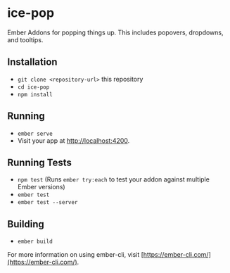 # ice-pop

Ember Addons for popping things up. This includes popovers, dropdowns, and tooltips.

## Installation

* `git clone <repository-url>` this repository
* `cd ice-pop`
* `npm install`

## Running

* `ember serve`
* Visit your app at [http://localhost:4200](http://localhost:4200).

## Running Tests

* `npm test` (Runs `ember try:each` to test your addon against multiple Ember versions)
* `ember test`
* `ember test --server`

## Building

* `ember build`

For more information on using ember-cli, visit [https://ember-cli.com/](https://ember-cli.com/).
